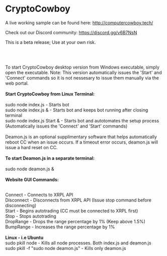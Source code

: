 # CryptoCowboy

A live working sample can be found here: http://computercowboy.tech/

Check out our Discord community: https://discord.gg/v6B7NsN

This is a beta release; Use at your own risk.

<br><br>

To start CryptoCowboy desktop version from Windows executable, simply open the executable. Note: This version automatically issues the 'Start' and 'Connect' commands so it is not nessesary to issue them manually via the web portal.
<br><br>
<b>Start CryptoCowboy from Linux Terminal:</b>
<br><br>
sudo node index.js			-	Starts bot
<br>
sudo node index.js &		-	Starts bot and keeps bot running after closing terminal
<br>
sudo node index.js Start &	-	Starts bot and autotomates the setup process (Automatically issues the 'Connect' and 'Start' commands)
<br>
<br>
Deamon.js is an optional supplimentary software that helps automatically reboot CC when an issue occurs. If a timeout error occurs, deamon.js will issue a hard reset on CC.
<br>
<br>
<b>To start Deamon.js in a separate terminal:</b>
<br>
<br>
sudo node deamon.js &
<br>
<br>
<b>Website GUI Commands:</b>
<br>
<br>

Connect     -   Connects to XRPL API
<br>
Disconnect	-	Disconnects from XRPL API (Issue stop command before disconnecting)
<br>
Start       -   Begins autotrading (CC must be connected to XRPL first)
<br>
Stop		-	Stops autotrading
<br>
DropRange   -    Drops the range percentage by 1% (Keep above 1.5%)
<br>
BumpRange   -   Increases the range percentage by 1%
<br>
<br>
<b>Linux - i.e Ubuntu</b>
<br>
sudo pkill node                        -    Kills all node processes. Both index.js and deamon.js
<br>
sudo pkill -f "sudo node deamon.js"    -    Kills only deamon.js
<br>

